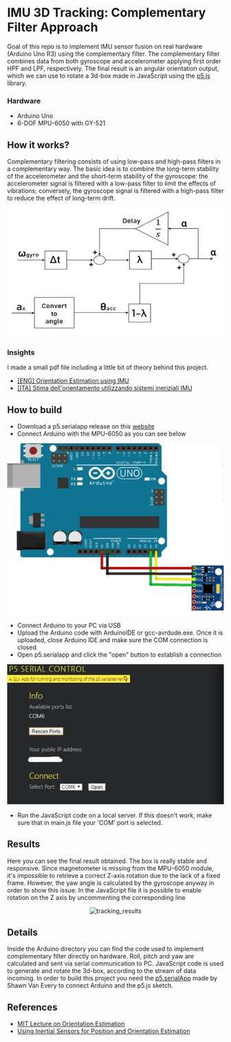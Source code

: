 # IMU 3D Tracking: Complementary Filter Approach

Goal of this repo is to implement IMU sensor fusion on real hardware (Arduino Uno R3) using the complementary filter.
The complementary filter combines data from both gyroscope and accelerometer applying first order HPF and LPF, respectively. 
The final result is an angular orientation output, which we can use to rotate a 3d-box made in JavaScript using the [p5.js](http://p5js.org/) library.

### Hardware
- Arduino Uno
- 6-DOF MPU-6050 with GY-521

## How it works?
Complementary filtering consists of using low-pass and high-pass filters in a complementary way. The basic idea is to combine the long-term stability of the accelerometer and the short-term stability of the gyroscope: the accelerometer signal is filtered with a low-pass filter to limit the effects of vibrations; conversely, the gyroscope signal is filtered with a high-pass filter to reduce the effect of long-term drift.

<p align="center">
<img src="comp_filter.jpg" alt="drawing" width="500" height="300"/>
</p>

### Insights
I made a small pdf file including a little bit of theory behind this project.
- [[ENG] Orientation Estimation using IMU]()
- [[ITA] Stima dell'orientamento utilizzando sistemi ineriziali IMU](https://drive.google.com/file/d/1csJqiowgejPyHrsj8xfkW0pQ3UgTv2dk/view?usp=sharing)

## How to build
- Download a p5.serialapp release on this [website](https://github.com/p5-serial/p5.serialcontrol/releases)
- Connect Arduino with the MPU-6050 as you can see below
<p align="center">
  <img src="arduino_connection.jpg" alt="drawing"/>
</p>

- Connect Arduino to your PC via USB
- Upload the Arduino code with ArduinoIDE or gcc-avrdude.exe. Once it is uploaded, close Arduino IDE and make sure the COM connection is closed
- Open p5.serialapp and click the "open" button to establish a connection

<p align="center">
  <img src="p5_com_port.jpg" alt="drawing"/>
</p>

- Run the JavaScript code on a local server. If this doesn't work, make sure that in main.js file your 'COM' port is selected.

## Results
Here you can see the final result obtained. The box is really stable and responsive.
Since magnetometer is missing from the MPU-6050 module, it's impossible to retrieve a correct Z-axis rotation due to the lack of a fixed frame.
However, the yaw angle is calculated by the gyroscope anyway in order to show this issue. In the JavaScript file it is possible to enable rotation on the Z axis by uncommenting the corresponding line
<p align="center">
  <img src="tracking.gif" alt="tracking_results">
 </p>

## Details
Inside the Arduino directory you can find the code used to implement complementary filter directly on hardware.
Roll, pitch and yaw are calculated and sent via serial communication to PC.
JavaScript code is used to generate and rotate the 3d-box, according to the stream of data incoming.
In order to build this project you need the [p5.serialApp](https://github.com/p5-serial/p5.serialcontrol/releases) made by Shawn Van Every to connect Arduino and the p5.js sketch.

## References
- [MIT Lecture on Orientation Estimation](https://ocw.mit.edu/courses/aeronautics-and-astronautics/16-333-aircraft-stability-and-control-fall-2004/lecture-notes/lecture_15.pdf)
- [Using Inertial Sensors for Position and Orientation Estimation](https://arxiv.org/pdf/1704.06053.pdf)



